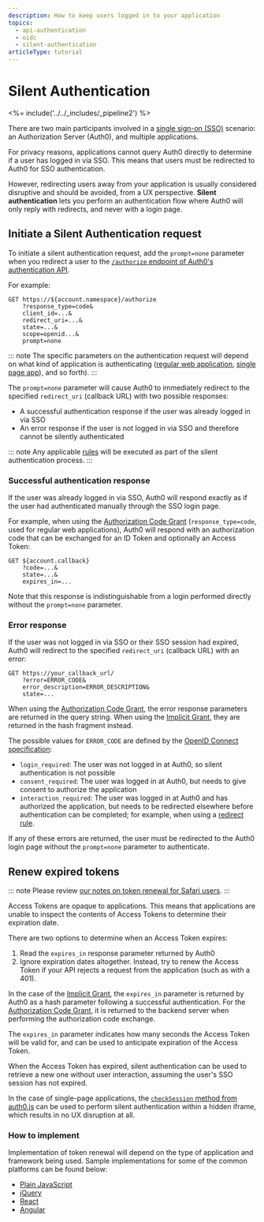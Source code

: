 ```yaml
---
description: How to keep users logged in to your application
topics:
  - api-authentication
  - oidc
  - silent-authentication
articleType: tutorial
---
```


# Silent Authentication

<%= include('../../_includes/_pipeline2') %>

There are two main participants involved in a [single sign-on (SSO)](/sso) scenario: an Authorization Server (Auth0), and multiple applications.

For privacy reasons, applications cannot query Auth0 directly to determine if a user has logged in via SSO. This means that users must be redirected to Auth0 for SSO authentication.

However, redirecting users away from your application is usually considered disruptive and should be avoided, from a UX perspective. **Silent authentication** lets you perform an authentication flow where Auth0 will only reply with redirects, and never with a login page.

## Initiate a Silent Authentication request

To initiate a silent authentication request, add the `prompt=none` parameter when you redirect a user to the [`/authorize` endpoint of Auth0's authentication API](/api/authentication#authorize-application).

For example:

```text
GET https://${account.namespace}/authorize
    ?response_type=code&
    client_id=...&
    redirect_uri=...&
    state=...&
    scope=openid...&
    prompt=none
```

::: note
  The specific parameters on the authentication request will depend on what kind of application is authenticating (<a href="/api/authentication#authorization-code-grant">regular web application</a>, <a href="/api/authentication#implicit-grant">single page app</a>), and so forth).
:::

The `prompt=none` parameter will cause Auth0 to immediately redirect to the specified `redirect_uri` (callback URL) with two possible responses:

* A successful authentication response if the user was already logged in via SSO
* An error response if the user is not logged in via SSO and therefore cannot be silently authenticated

::: note
Any applicable [rules](/rules) will be executed as part of the silent authentication process.
:::

### Successful authentication response

If the user was already logged in via SSO, Auth0 will respond exactly as if the user had authenticated manually through the SSO login page.

For example, when using the [Authorization Code Grant](/api-auth/grant/authorization-code) (`response_type=code`, used for regular web applications), Auth0 will respond with an authorization code that can be exchanged for an ID Token and optionally an Access Token:

```text
GET ${account.callback}
    ?code=...&
    state=...&
    expires_in=...
```

Note that this response is indistinguishable from a login performed directly without the `prompt=none` parameter.

### Error response

If the user was not logged in via SSO or their SSO session had expired, Auth0 will redirect to the specified `redirect_uri` (callback URL) with an error:

```
GET https://your_callback_url/
    ?error=ERROR_CODE&
    error_description=ERROR_DESCRIPTION&
    state=...
```

When using the [Authorization Code Grant](/api-auth/grant/authorization-code), the error response parameters are returned in the query string. When using the [Implicit Grant](/api-auth/grant/implicit), they are returned in the hash fragment instead.

The possible values for `ERROR_CODE` are defined by the [OpenID Connect specification](https://openid.net/specs/openid-connect-core-1_0.html#AuthError):

* `login_required`: The user was not logged in at Auth0, so silent authentication is not possible
* `consent_required`: The user was logged in at Auth0, but needs to give consent to authorize the application
* `interaction_required`: The user was logged in at Auth0 and has authorized the application, but needs to be redirected elsewhere before authentication can be completed; for example, when using a [redirect rule](/rules/redirect).

If any of these errors are returned, the user must be redirected to the Auth0 login page without the `prompt=none` parameter to authenticate.

## Renew expired tokens

::: note
Please review [our notes on token renewal for Safari users](/api-auth/token-renewal-in-safari).
:::

Access Tokens are opaque to applications. This means that applications are unable to inspect the contents of Access Tokens to determine their expiration date.

There are two options to determine when an Access Token expires:

1. Read the `expires_in` response parameter returned by Auth0
2. Ignore expiration dates altogether. Instead, try to renew the Access Token if your API rejects a request from the application (such as with a 401).

In the case of the [Implicit Grant](/api-auth/grant/implicit), the `expires_in` parameter is returned by Auth0 as a hash parameter following a successful authentication. For the [Authorization Code Grant](/api-auth/grant/code), it is returned to the backend server when performing the authorization code exchange.

The `expires_in` parameter indicates how many seconds the Access Token will be valid for, and can be used to anticipate expiration of the Access Token.

When the Access Token has expired, silent authentication can be used to retrieve a new one without user interaction, assuming the user's SSO session has not expired.

In the case of single-page applications, the [`checkSession` method from auth0.js](/libraries/auth0js#using-checksession-to-acquire-new-tokens) can be used to perform silent authentication within a hidden iframe, which results in no UX disruption at all.

### How to implement

Implementation of token renewal will depend on the type of application and framework being used. Sample implementations for some of the common platforms can be found below:

* [Plain JavaScript](/quickstart/spa/vanillajs/05-token-renewal)
* [jQuery](/quickstart/spa/jquery/05-token-renewal)
* [React](/quickstart/spa/react/05-token-renewal)
* [Angular](/quickstart/spa/angular2/05-token-renewal)
